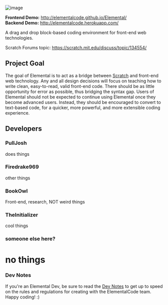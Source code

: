 ![image](https://cloud.githubusercontent.com/assets/5458180/8791470/4f758e90-2f29-11e5-8f29-98886c74cb52.png)

**Frontend Demo:** http://elementalcode.github.io/Elemental/  
**Backend Demo:** http://elementalcode.herokuapp.com/

A drag and drop block-based coding environment for front-end web technologies.

Scratch Forums topic: https://scratch.mit.edu/discuss/topic/134554/

## Project Goal
The goal of Elemental is to act as a bridge between [Scratch](http://scratch.mit.edu/) and front-end web technology. Any and all design decisions will focus on teaching how to write clean, easy-to-read, valid front-end code. There should be as little opportunity for error as possible, thus bridging the syntax gap. Users of Elemental should not be expected to continue using Elemental once they become advanced users. Instead, they should be encouraged to convert to text-based code, for a quicker, more powerful, and more extensible coding experience.

## Developers

### PullJosh
does things

### Firedrake969
other things

### BookOwl
Front-end, research, NOT weird things

### TheInitializer
cool things

### someone else here?
no things
=======

### Dev Notes
If you're an Elemental Dev, be sure to read the [Dev Notes](https://github.com/ElementalCode/Elemental/wiki/Dev-Notes) to get up to speed on the rules and regulations for creating with the ElementalCode team. Happy coding! :)
